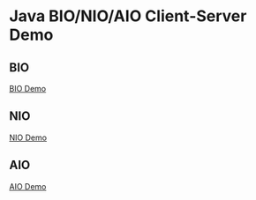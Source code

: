 # Java BIO/NIO/AIO Client-Server Demo


## BIO

[BIO Demo](https://github.com/lgjlife/communication/tree/master/src/main/java/com/communication/io/bio)

## NIO

[NIO Demo](https://github.com/lgjlife/communication/tree/master/src/main/java/com/communication/io/nio)

## AIO

[AIO Demo](https://github.com/lgjlife/communication/tree/master/src/main/java/com/communication/io/aio)

